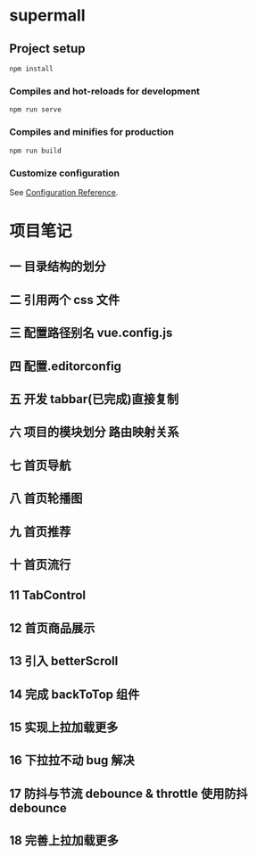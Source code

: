 # supermall

## Project setup

```
npm install
```

### Compiles and hot-reloads for development

```
npm run serve
```

### Compiles and minifies for production

```
npm run build
```

### Customize configuration

See [Configuration Reference](https://cli.vuejs.org/config/).

# 项目笔记

## 一 目录结构的划分

## 二 引用两个 css 文件

## 三 配置路径别名 vue.config.js

## 四 配置.editorconfig

## 五 开发 tabbar(已完成)直接复制

## 六 项目的模块划分 路由映射关系

## 七 首页导航

## 八 首页轮播图

## 九 首页推荐

## 十 首页流行

## 11 TabControl

## 12 首页商品展示

## 13 引入 betterScroll

## 14 完成 backToTop 组件

## 15 实现上拉加载更多

## 16 下拉拉不动 bug 解决

## 17 防抖与节流 debounce & throttle 使用防抖 debounce

## 18 完善上拉加载更多
